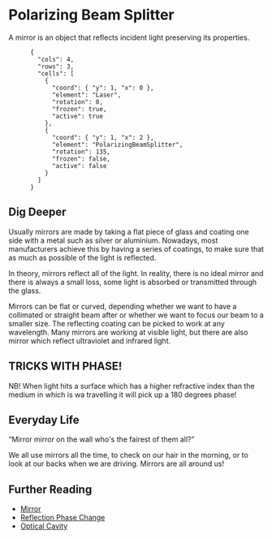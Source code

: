 # Polarizing Beam Splitter

A mirror is an object that reflects incident light preserving its properties.

```{quantum-board}
      {
        "cols": 4,
        "rows": 3,
        "cells": [
          {
            "coord": { "y": 1, "x": 0 },
            "element": "Laser",
            "rotation": 0,
            "frozen": true,
            "active": true
          },
          {
            "coord": { "y": 1, "x": 2 },
            "element": "PolarizingBeamSplitter",
            "rotation": 135,
            "frozen": false,
            "active": false
          }
        ]
      }
```

## Dig Deeper

Usually mirrors are made by taking a flat piece of glass and coating one side with a metal such as silver or aluminium. Nowadays, most manufacturers achieve this by having a series of coatings, to make sure that as much as possible of the light is reflected.

In theory, mirrors reflect all of the light. In reality, there is no ideal mirror and there is always a small loss, some light is absorbed or transmitted through the glass.

Mirrors can be flat or curved, depending whether we want to have a collimated or straight beam after or whether we want to focus our beam to a smaller size. The reflecting coating can be picked to work at any wavelength. Many mirrors are working at visible light, but there are also mirror which reflect ultraviolet and infrared light.

## TRICKS WITH PHASE!

NB! When light hits a surface which has a higher refractive index than the medium in which is wa travelling it will pick up a 180 degrees phase!

## Everyday Life

“Mirror mirror on the wall who's the fairest of them all?”

We all use mirrors all the time, to check on our hair in the morning, or to look at our backs when we are driving. Mirrors are all around us!

## Further Reading

* [Mirror](https://en.wikipedia.org/wiki/Mirror)
* [Reflection Phase Change](https://en.wikipedia.org/wiki/Reflection_phase_change)
* [Optical Cavity](https://en.wikipedia.org/wiki/Optical_cavity)